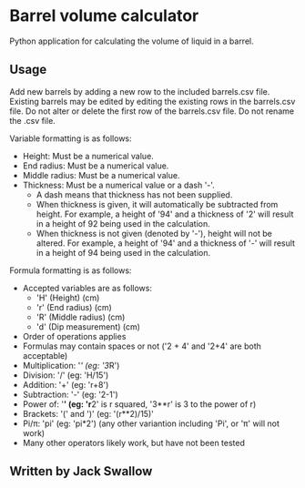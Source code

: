 # Barrel volume calculator
Python application for calculating the volume of liquid in a barrel.

## Usage
Add new barrels by adding a new row to the included barrels.csv file.
Existing barrels may be edited by editing the existing rows in the barrels.csv file.
Do not alter or delete the first row of the barrels.csv file.
Do not rename the .csv file.

Variable formatting is as follows:
- Height: Must be a numerical value.
- End radius: Must be a numerical value.
- Middle radius: Must be a numerical value.
- Thickness: Must be a numerical value or a dash '-'. 
  - A dash means that thickness has not been supplied.
  - When thickness is given, it will automatically be subtracted from height. 
    For example, a height of '94' and a thickness of '2' will result in a height of 92 being used in the calculation.
  - When thickness is not given (denoted by '-'), height will not be altered.
    For example, a height of '94' and a thickness of '-' will result in a height of 94 being used in the calculation.

Formula formatting is as follows:
- Accepted variables are as follows:
  - 'H' (Height) (cm)
  - 'r' (End radius) (cm)
  - 'R' (Middle radius) (cm)
  - 'd' (Dip measurement) (cm)
- Order of operations applies
- Formulas may contain spaces or not ('2 + 4' and '2+4' are both acceptable)
- Multiplication: '*' (eg: '3*R')
- Division: '/' (eg: 'H/15')
- Addition: '+' (eg: 'r+8')
- Subtraction: '-' (eg: '2-1')
- Power of: '**' (eg: 'r**2' is r squared, '3**r' is 3 to the power of r)
- Brackets: '(' and ')' (eg: '(r**2)/15)'
- Pi/π: 'pi' (eg: 'pi*2') (any other variantion including 'Pi', or 'π' will not work)
- Many other operators likely work, but have not been tested

## Written by Jack Swallow
